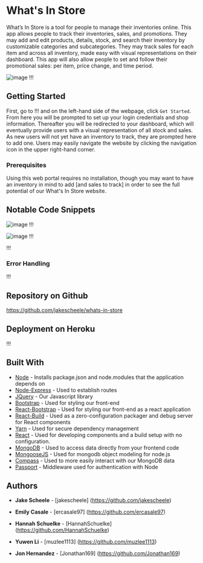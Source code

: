 # What's In Store

What’s In Store is a tool for people to manage their inventories online. This app allows people to track their inventories, sales, and promotions. They may add and edit products, details, stock, and search their inventory by customizable categories and subcategories. They may track sales for each item and across all inventory, made easy with visual representations on their dashboard. This app will also allow people to set and follow their promotional sales: per item, price change, and time period.

![image](files/Users/jzhang/Desktop/Isolated.png) !!!

## Getting Started

First, go to !!! and on the left-hand side of the webpage, click `Get Started`. From here you will be prompted to set up your login credentials and shop information. Thereafter you will be redirected to your dashboard, which will eventually provide users with a visual representation of all stock and sales. As new users will not yet have an inventory to track, they are prompted here to add one. Users may easily navigate the website by clicking the navigation icon in the upper right-hand corner. 

### Prerequisites

Using this web portal requires no installation, though you may want to have an inventory in mind to add [and sales to track] in order to see the full potential of our What's In Store website. 

## Notable Code Snippets

![image](files/Users/jzhang/Desktop/Isolated.png) !!!

![image](files/Users/jzhang/Desktop/Isolated.png) !!!

!!!

### Error Handling

!!!

## Repository on Github

https://github.com/jakescheele/whats-in-store

## Deployment on Heroku

!!!

## Built With

* [Node](https://www.npmjs.com/get-npm) - Installs package.json and node.modules that the application depends on
* [Node-Express](https://www.npmjs.com/package/express) - Used to establish routes
* [JQuery](https://code.jquery.com/) - Our Javascript library
* [Bootstrap](https://getbootstrap.com/docs/4.3/getting-started/introduction/) - Used for styling our front-end
* [React-Bootstrap](https://react-bootstrap.github.io/) - Used for styling our front-end as a react application
* [React-Build](https://www.npmjs.com/package/react-build) - Used as a zero-configuration packager and debug server for React components 
* [Yarn](https://www.npmjs.com/package/yarn) - Used for secure dependency management
* [React](https://facebook.github.io/create-react-app/docs/getting-started) - Used for developing components and a build setup with no configuration.
* [MongoDB](https://www.mongodb.com/download-center/community) - Used to access data directly from your frontend code
* [MongooseJS](https://mongoosejs.com/) - Used for mongodb object modeling for node.js
* [Compass](https://www.mongodb.com/products/compass) - Used to more easily interact with our MongoDB data 
* [Passport](http://www.passportjs.org/docs/) - Middleware used for authentication with  Node

## Authors

* **Jake Scheele** - [jakescheele] (https://github.com/jakescheele)

* **Emily Casale** - [ercasale97] (https://github.com/ercasale97)

* **Hannah Schuelke** - [HannahSchuelke] (https://github.com/HannahSchuelke)

* **Yuwen Li** - [muzlee1113] (https://github.com/muzlee1113)

* **Jon Hernandez** - [Jonathan169] (https://github.com/Jonathan169)